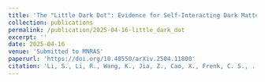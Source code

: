 ```yaml
---
title: 'The "Little Dark Dot": Evidence for Self-Interacting Dark Matter in the Strong Lens SDSSJ0946+1006?'
collection: publications
permalink: /publication/2025-04-16-little_dark_dot
excerpt: ''
date: 2025-04-16
venue: 'Submitted to MNRAS'
paperurl: 'https://doi.org/10.48550/arXiv.2504.11800'
citation: 'Li, S., Li, R., Wang, K., Jia, Z., Cao, X., Frenk, C. S., ... & Ma, X. (2025). The" Little Dark Dot": Evidence for Self-Interacting Dark Matter in the Strong Lens SDSSJ0946+ 1006?. arXiv preprint arXiv:2504.11800.'
---
```

